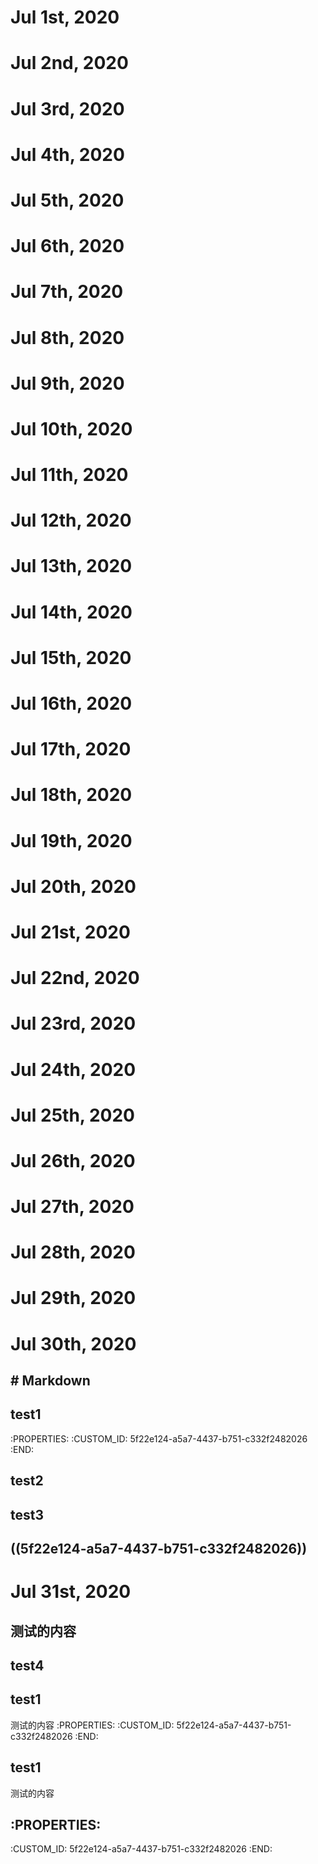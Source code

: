 # Jul 1st, 2020
# Jul 2nd, 2020
# Jul 3rd, 2020
# Jul 4th, 2020
# Jul 5th, 2020
# Jul 6th, 2020
# Jul 7th, 2020
# Jul 8th, 2020
# Jul 9th, 2020
# Jul 10th, 2020
# Jul 11th, 2020
# Jul 12th, 2020
# Jul 13th, 2020
# Jul 14th, 2020
# Jul 15th, 2020
# Jul 16th, 2020
# Jul 17th, 2020
# Jul 18th, 2020
# Jul 19th, 2020
# Jul 20th, 2020
# Jul 21st, 2020
# Jul 22nd, 2020
# Jul 23rd, 2020
# Jul 24th, 2020
# Jul 25th, 2020
# Jul 26th, 2020
# Jul 27th, 2020
# Jul 28th, 2020
# Jul 29th, 2020
# Jul 30th, 2020
## # Markdown
## 
## 
## 
## test1
   :PROPERTIES:
   :CUSTOM_ID: 5f22e124-a5a7-4437-b751-c332f2482026
   :END:

## test2
## test3
## ((5f22e124-a5a7-4437-b751-c332f2482026))
## 
##
# Jul 31st, 2020
## 测试的内容
## 
## test4
## test1
测试的内容
   :PROPERTIES:
   :CUSTOM_ID: 5f22e124-a5a7-4437-b751-c332f2482026
   :END:
## test1
测试的内容
## :PROPERTIES:
   :CUSTOM_ID: 5f22e124-a5a7-4437-b751-c332f2482026
   :END:

